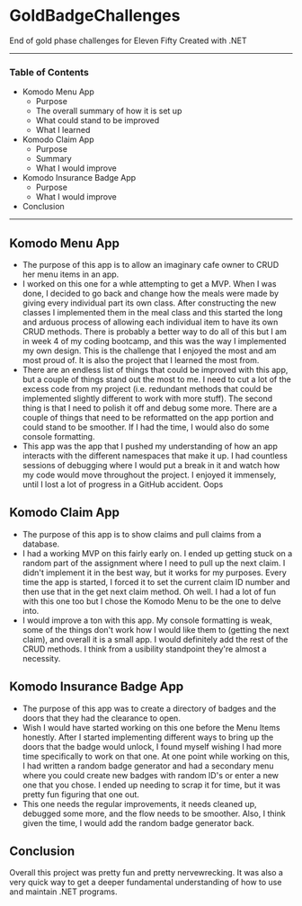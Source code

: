 # GoldBadgeChallenges
End of gold phase challenges for Eleven Fifty
Created with .NET

 ---
### Table of Contents
- Komodo Menu App
  - Purpose
  - The overall summary of how it is set up
  - What could stand to be improved
  - What I learned
- Komodo Claim App
  - Purpose
  - Summary
  - What I would improve
- Komodo Insurance Badge App
  - Purpose
  - What I would improve
- Conclusion
 ---
## Komodo Menu App
- The purpose of this app is to allow an imaginary cafe owner to CRUD her menu items in an app. 
- I worked on this one for a whle attempting to get a MVP. When I was done, I decided to go back and change how the meals were made by giving every individual part its own class. After constructing the new classes I implemented them in the meal class and this started the long and arduous process of allowing each individual item to have its own CRUD methods. There is probably a better way to do all of this but I am in week 4 of my coding bootcamp, and this was the way I implemented my own design. This is the challenge that I enjoyed the most and am most proud of. It is also the project that I learned the most from.
- There are an endless list of things that could be improved with this app, but a couple of things stand out the most to me. I need to cut a lot of the excess code from my project (i.e. redundant methods that could be implemented slightly different to work with more stuff). The second thing is that I need to polish it off and debug some more. There are a couple of things that need to be reformatted on the app portion and could stand to be smoother. If I had the time, I would also do some console formatting.
- This app was the app that I pushed my understanding of how an app interacts with the different namespaces that make it up. I had countless sessions of debugging where I would put a break in it and watch how my code would move throughout the project. I enjoyed it immensely, until I lost a lot of progress in a GitHub accident. Oops
## Komodo Claim App
- The purpose of this app is to show claims and pull claims from a database. 
- I had a working MVP on this fairly early on. I ended up getting stuck on a random part of the assignment where I need to pull up the next claim. I didn't implement it in the best way, but it works for my purposes. Every time the app is started, I forced it to set the current claim ID number and then use that in the get next claim method. Oh well. I had a lot of fun with this one too but I chose the Komodo Menu to be the one to delve into.
- I would improve a ton with this app. My console formatting is weak, some of the things don't work how I would like them to (getting the next claim), and overall it is a small app. I would definitely add the rest of the CRUD methods. I think from a usibility standpoint they're almost a necessity.
## Komodo Insurance Badge App
- The purpose of this app was to create a directory of badges and the doors that they had the clearance to open.
- Wish I would have started working on this one before the Menu Items honestly. After I started implementing different ways to bring up the doors that the badge would unlock, I found myself wishing I had more time specifically to work on that one. At one point while working on this, I had written a random badge generator and had a secondary menu where you could create new badges with random ID's or enter a new one that you chose. I ended up needing to scrap it for time, but it was pretty fun figuring that one out. 
- This one needs the regular improvements, it needs cleaned up, debugged some more, and the flow needs to be smoother. Also, I think given the time, I would add the random badge generator back.
## Conclusion
Overall this project was pretty fun and pretty nervewrecking. It was also a very quick way to get a deeper fundamental understanding of how to use and maintain .NET programs.
